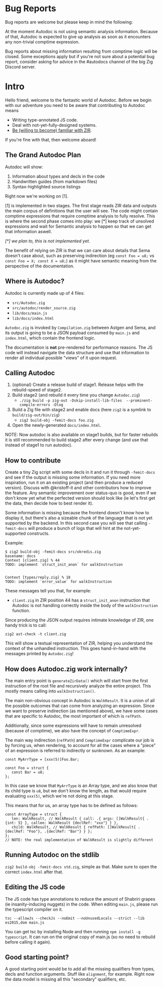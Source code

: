 # Bug Reports
Bug reports are welcome but please keep in mind the following:

At the moment Autodoc is not using semantic analysis information. 
Because of that, Autodoc is expected to give up analysis as soon as it encounters
any non-trivial comptime expression. 

Bug reports about missing information resulting from comptime logic will be closed.
Some exceptions apply but if you're not sure about a potential bug report, consider
asking for advice in the #autodocs channel of the big Zig Discord server.
 
# Intro
Hello friend, welcome to the fantastic world of Autodoc.
Before we begin with our adventure you need to be aware that contributing to Autodoc means
- Writing type-annotated JS code.
- Deal with not-yet-fully-designed systems.
- [Be (willing to become) familiar with ZIR](https://mitchellh.com/zig).

If you're fine with that, then welcome aboard!

## The Grand Autodoc Plan
Autodoc will show:
1. Information about types and decls in the code
2. Handwritten guides (from markdown files)
3. Syntax-highlighted source listings

Right now we're working on [1]. 

[1] is implemented in two stages.
The first stage reads ZIR data and outputs the main corpus of definitions that the user will see.
The code might contain comptime expressions that require comptime analysis to fully resolve.
This is where the second phase comes into play: we [*] keep track of unsolved expressions and wait
for Semantic analysis to happen so that we can get that information aswell.

*[\*] we plan to, this is not implemented yet.*


The benefit of relying on ZIR is that we can care about details that Sema doesn't case about, such as preserving indirection (eg `const Foo = u8;` vs `const Foo = X; const X = u8;`) as it might have semantic meaning from the perspective of the documentation.

## Where is Autodoc?

Autodoc is currently made up of 4 files:
- `src/Autodoc.zig`
- `src/autodoc/render_source.zig`
- `lib/docs/main.js`
- `lib/docs/index.html`

`Autodoc.zig` is invoked by `Compilation.zig` between Astgen and Sema, and its output is going to be a JSON payload consumed by `main.js` and `index.html`, which contain the frontend logic.

The documentation is **not** pre-rendered for performance reasons. The JS code will instead navigate the data structure and use that information to render all individual possible "views" of it upon request.

## Calling Autodoc

1. (optional) Create a release build of stage1. Release helps with the rebuild-speed of stage2.
2. Build stage2 (and rebuild it every time you change `Autodoc.zig`)
   - `./zig build -p zig-out -Dskip-install-lib-files  --prominent-compile-errors -Dlog` 
3. Build a Zig file with stage2 and enable docs (here `zig2` is a symlink to `build/zig-out/bin/zig`)
   - `zig2 build-obj -femit-docs foo.zig`
4. Open the newly-generated `docs/index.html`.

NOTE: Now autodoc is also available on stage1 builds, but for faster rebuilds it is still recommended to build stage2 after every change (and use that instead of stage1 to run autodoc).

## How to contribute

Create a tiny Zig script with some decls in it and run it through `-femit-docs` and see if the output is missing some information. If you need more inspiration, run it on an existing project (and then produce a reduced version). Discuss with @kristoff-it and other contributors how to improve the feature. Any semantic improvement over status-quo is good, even if we don't know yet what the perfected version should look like (ie let's first get the data, then decide how to best render it).

Some information is missing because the frontend doesn't know how to display it, but there's also a sizeable chunk of the language that is not yet supported by the backend. In this second case you will see that calling `-femit-docs` will produce a bunch of logs that will hint at the not-yet-supported constructs.

Example:

```
$ zig2 build-obj -femit-docs src/okredis.zig
basename: docs
Context [client.zig] % 44
TODO: implement `struct_init_anon` for walkInstruction


Context [types/reply.zig] % 18
TODO: implement `error_value` for walkInstruction
```

These messages tell you that, for example: 
- `client.zig` in ZIR position 44 has a `struct_init_anon` instruction that Autodoc is not handling correctly inside the body of the `walkInstruction` function.

Since producing the JSON output requires intimate knowledge of ZIR, one handy trick is to call:

`zig2 ast-check -t client.zig`

This will show a textual representation of ZIR, helping you understand the context of the unhandled instruction.
This goes hand-in-hand with the messages printed by `Autodoc.zig`!

## How does Autodoc.zig work internally?

The main entry point is `generateZirData()` which will start from the first instruction of the root file and recursively analyze the entire project. This mostly means calling into `walkInstruction()`.

The main non-obvious concept in Autodoc is `WalkResult`. It is a union of all the possible outcomes that can come from analyzing an expression. Since we want to preserve indirection (as mentioned above), we have some cases that are specific to Autodoc, the most important of which is `refPath`.

Additionally, since some expressions will have to remain unresolved (because of comptime), we also have the concept of `ComptimeExpr`. 

The main way indirection (`refPath`) and `ComptimeExpr` complicate our job is by forcing us, when rendering, to account for all the cases where a "piece" of an expression is referred to indirectly or sunknown. As an example:

```zig
const MyArrType = [xxx(5)]Foo.Bar;

const Foo = struct {
   const Bar = u8;
};

```

In this case we know that `MyArrType` is an Array type, and we also know that its child type is `u8`, but we don't know the length, as that would require evaluating `xxx(5)`, which we're not doing at this stage.

This means that for us, an array type has to be defined as follows:

```zig
const ArrayType = struct {
   len: WalkResult, // WalkResult { call: .{ args: []WalkResult{ .{int: 5} }, callee: WalkResult {declRef: "xxx"} } }, 
   child: WalkResult, // WalkResult { refPath: []WalkResult{ .{declRef: "Foo"}, .{declRef: "Bar"} } };
};
// NOTE: the real implementation of WalkResult is slightly different
```

## Running Autodoc on the stdlib
`zig2 build-obj -femit-docs std.zig`, simple as that. Make sure to open the correct `index.html` after that.

## Editing the JS code
The JS code has type annotations to reduce the amount of Shabriri grapes (ie insanity-inducing nuggets) in the code.
When editing `main.js`, please run the typescript compiler on it.

`tsc --allowJs --checkJs --noEmit --noUnusedLocals --strict --lib es2015,dom main.js`

You can get tsc by installing Node and then running `npm install -g typescript`.
It can run on the original copy of main.js (so no need to rebuild before calling it again).

## Good starting point?
A good starting point would be to add all the missing qualifiers from types, decls and function arguments. Stuff like `alignment`, for example. Right now the data model is missing all this "secondary" qualifiers, etc.




